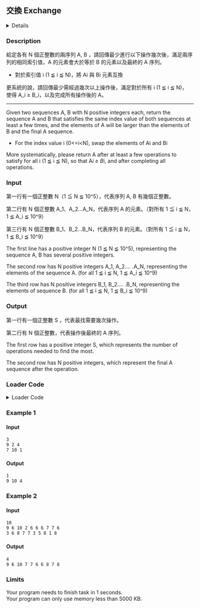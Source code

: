 ## 交換  Exchange
<details>
<summary>Details</summary>

Level: Easy  
Tags: Loop, Array, Pointers  
Problem ID: [mc76ybqusQA6](https://ckj.imslab.org/#/problems/mc76ybqusQA6)  
</details>

### Description
給定各有 N 個正整數的兩序列 A, B ，請回傳最少進行以下操作幾次後，滿足兩序列的相同索引值，A 的元素會大於等於 B 的元素以及最終的 A 序列。

* 對於索引值 i (1 ≦ i ≦ N)，將 Ai 與 Bi 元素互換

更系統的說，請回傳最少需經過幾次以上操作後，滿足對於所有 i (1 ≦ i ≦ N)， 使得 A\_i ≥ B\_i，以及完成所有操作後的 A。



---

Given two sequences A, B with N positive integers each, return the sequence A and B that satisfies the same index value of both sequences at least a few times, and the elements of A will be larger than the elements of B and the final A sequence.

* For the index value i (0<=i<N), swap the elements of Ai and Bi

More systematically, please return A after at least a few operations to satisfy for all i (1 ≦ i ≦ N), so that A*i ≥ B*i, and after completing all operations.


### Input
第一行有一個正整數 N（1 ≦ N ≦ 10^5），代表序列 A, B 有幾個正整數。

第二行有 N 個正整數 A_1、A_2...A_N，代表序列 A 的元素。（對所有 1 ≦ i ≦ N，1 ≦ A_i ≦ 10^9）

第三行有 N 個正整數 B_1、B_2...B_N，代表序列 B 的元素。（對所有 1 ≦ i ≦ N，1 ≦ B_i ≦ 10^9）

The first line has a positive integer N (1 ≦ N ≦ 10^5), representing the sequence A, B has several positive integers.

The second row has N positive integers A_1, A_2.... .A_N, representing the elements of the sequence A. (for all 1 ≦ i ≦ N, 1 ≦ A_i ≦ 10^9)

The third row has N positive integers B_1, B_2.... .B_N, representing the elements of sequence B. (for all 1 ≦ i ≦ N, 1 ≦ B_i ≦ 10^9)

### Output
第一行有一個正整數 S ，代表最找需要幾次操作。
第二行有 N 個正整數，代表操作後最終的 A 序列。

The first row has a positive integer S, which represents the number of operations needed to find the most.
The second row has N positive integers, which represent the final A sequence after the operation.

### Loader Code
<details>
<summary>Loader Code</summary>

```c
#include<stdio.h>
int N;

void solve(int *A, int *B, int *op_cnt);

int main(){
    int A[1<<17] = {0};
    int B[1<<17] = {0};
    int op_cnt = 0;

    scanf("%d", &N);
    for(int i = 0; i<N; i++)
        scanf("%d", &A[i]);
    for(int i = 0; i<N; i++)
        scanf("%d", &B[i]);

    solve(A, B, &op_cnt);
    printf("%d\n", op_cnt);
    for(int i = 0; i<N; i++)
        printf("%d ", A[i]);
}
```
</details>


### Example 1
#### Input
```
3
9 2 4
7 10 1
```
#### Output
```
1
9 10 4 
```

### Example 2
#### Input
```
10
9 6 10 2 6 6 6 7 7 6
3 6 8 7 7 3 5 8 1 8
```
#### Output
```
4
9 6 10 7 7 6 6 8 7 8 
```

### Limits
Your program needs to finish task in 1 seconds.  
Your program can only use memory less than 5000 KB.  
